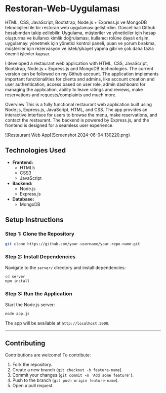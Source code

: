 # Restoran-Web-Uygulaması

HTML, CSS, JavaScript, Bootstrap, Node.js + Express.js ve MongoDB teknolojileri ile bir restoran web uygulaması geliştirdim. Güncel hali Github hesabımdan takip edilebilir. Uygulama, müşteriler ve yöneticiler için hesap oluşturma ve kullanıcı kimlik doğrulaması, kullanıcı rolüne dayalı erişim, uygulamayı yönetmek için yönetici kontrol paneli, puan ve yorum bırakma, müşteriler için rezervasyon ve istek/şikayet yapma gibi ve çok daha fazla önemli işlevler kapsar.

I developed a restaurant web application with HTML, CSS, JavaScript, Bootstrap, Node.js + Express.js and MongoDB technologies. The current version can be followed on my Github account. The application implements important functionalities for clients and admins, like account creation and user authentication, access based on user role, admin dashboard for managing the application, ability to leave ratings and reviews, make reservations and requests/complaints and much more.

Overview
This is a fully functional restaurant web application built using Node.js, Express.js, JavaScript, HTML, and CSS. The app provides an interactive interface for users to browse the menu, make reservations, and contact the restaurant. The backend is powered by Express.js, and the frontend is designed for a seamless user experience.


![Restaurant Web App](Screenshot 2024-06-04 130220.png)  


## **Technologies Used**

- **Frontend:**
  - HTML5
  - CSS3
  - JavaScript
- **Backend:**
  - Node.js
  - Express.js
- **Database:**
  - MongoDB 


## **Setup Instructions**

### **Step 1: Clone the Repository**
```bash
git clone https://github.com/your-username/your-repo-name.git
```

### **Step 2: Install Dependencies**
Navigate to the `server/` directory and install dependencies:
```bash
cd server
npm install
```

### **Step 3: Run the Application**
Start the Node.js server:
```bash
node app.js
```
The app will be available at `http://localhost:3000`.

---

## **Contributing**

Contributions are welcome! To contribute:
1. Fork the repository.
2. Create a new branch (`git checkout -b feature-name`).
3. Commit your changes (`git commit -m 'Add some feature'`).
4. Push to the branch (`git push origin feature-name`).
5. Open a pull request.
